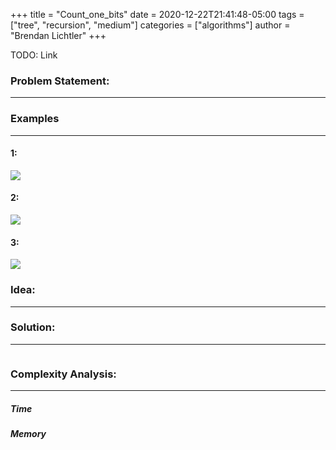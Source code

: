 +++
title = "Count_one_bits"
date = 2020-12-22T21:41:48-05:00
tags = ["tree", "recursion", "medium"]
categories = ["algorithms"]
author = "Brendan Lichtler"
+++

TODO: Link

<h3>Problem Statement:</h3>
<hr> 


<h3>Examples</h3>
<hr>
<h4>1:</h4>
<div class="leetcode"> <img src="https://s3-lc-upload.s3.amazonaws.com/uploads/2018/04/06/1028_2.png" ></img> </div>
<h4>2:</h4>
<div class="leetcode"> <img src="https://s3-lc-upload.s3.amazonaws.com/uploads/2018/04/06/1028_1.png" ></img> </div>
<h4>3:</h4>
<div class="leetcode"> <img src="https://s3-lc-upload.s3.amazonaws.com/uploads/2018/04/05/1028.png" ></img> </div>

<h3>Idea:</h3>
<hr>

<h3>Solution:</h3>
<hr>

``` C++ 

```

<h3>Complexity Analysis:</h3>
<hr>

<h5><b>Time</b></h5>

<h5><b>Memory</b></h5>
